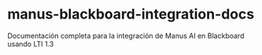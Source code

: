 # manus-blackboard-integration-docs
Documentación completa para la integración de Manus AI en Blackboard usando LTI 1.3
